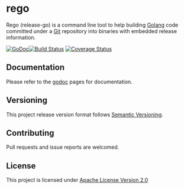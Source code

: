 # rego

Rego (release-go) is a command line tool to help building [Golang](https://golang.org) code committed under a [Git](https://git-scm.com/) repository into binaries with embedded release information.

[![GoDoc](https://godoc.org/github.com/adzr/rego?status.png)](https://godoc.org/github.com/adzr/rego)[![Build Status](https://travis-ci.org/adzr/rego.svg?branch=master)](https://travis-ci.org/adzr/rego) [![Coverage Status](https://coveralls.io/repos/github/adzr/rego/badge.svg?branch=master)](https://coveralls.io/github/adzr/rego?branch=master)

## Documentation
Please refer to the [godoc](https://godoc.org/github.com/adzr/rego) pages for documentation.

## Versioning
This project release version format follows [Semantic Versioning](http://semver.org/).

## Contributing
Pull requests and issue reports are welcomed.

## License
This project is licensed under [Apache License Version 2.0](http://www.apache.org/licenses/LICENSE-2.0.txt)
